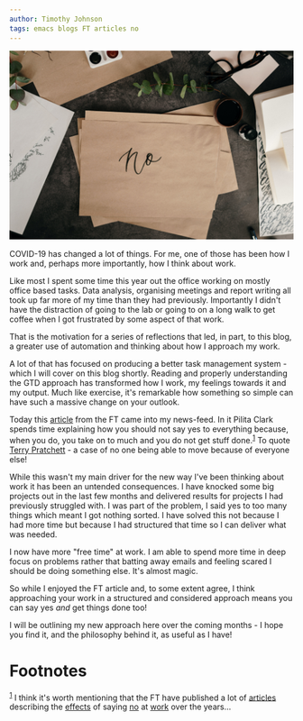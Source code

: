```yaml
---
author: Timothy Johnson
tags: emacs blogs FT articles no
---
```


![img](/img/no.jpg "No &#x2026;.. or Yes?")

COVID-19 has changed a lot of things. For me, one of those has been how I work and, perhaps more importantly, how I think about work. 

Like most I spent some time this year out the office working on mostly office based tasks. Data analysis, organising meetings and report writing all took up far more of my time than they had previously. Importantly I didn't have the distraction of going to the lab or going to on a long walk to get coffee when I got frustrated by some aspect of that work.

That is the motivation for a series of reflections that led, in part, to this blog, a greater use of automation and thinking about how I approach my work.

A lot of that has focused on producing a better task management system - which I will cover on this blog shortly. Reading and properly understanding the GTD approach has transformed how I work, my feelings towards it and my output. Much like exercise, it's remarkable how something so simple can have such a massive change on your outlook. 

Today this [article](https://www.ft.com/content/0536b483-3b71-47fa-8d33-482361d2831d) from the FT came into my news-feed. In it Pilita Clark spends time explaining how you should not say yes to everything because, when you do, you take on to much and you do not get stuff done.<sup><a id="fnr.1" class="footref" href="#fn.1">1</a></sup>  To quote [Terry Pratchett](http://www.chrisjoneswriting.com/terry-pratchett-quotes/waiting-terry-pratchett-quote) - a case of no one being able to move because of everyone else! 

While this wasn't my main driver for the new way I've been thinking about work it has been an untended consequences. I have knocked some big projects out in the last few months and delivered results for projects I had previously struggled with. I was part of the problem, I said yes to too many things which meant I got nothing sorted. I have solved this not because I had more time but because I had structured that time so I can deliver what was needed.

I now have more "free time" at work. I am able to spend more time in deep focus on problems rather that batting away emails and feeling scared I should be doing something else. It's almost magic. 

So while I enjoyed the FT article and, to some extent agree, I think approaching your work in a structured and considered approach means you can say yes *and* get things done too!

I will be outlining my new approach here over the coming months - I hope you find it, and the philosophy behind it, as useful as I have! 


# Footnotes

<sup><a id="fn.1" href="#fnr.1">1</a></sup> I think it's worth mentioning that the FT have published a lot of [articles](https://www.ft.com/content/d74aa53e-9482-11e1-bb0d-00144feab49a) describing the [effects](https://www.ft.com/content/2c704d9c-f884-11e6-bd4e-68d53499ed71) of saying [no](https://www.ft.com/content/0a7977ac-4cf5-11e7-919a-1e14ce4af89b) at [work](https://www.ft.com/content/e73d2044-4770-11ea-aee2-9ddbdc86190d) over the years&#x2026;
